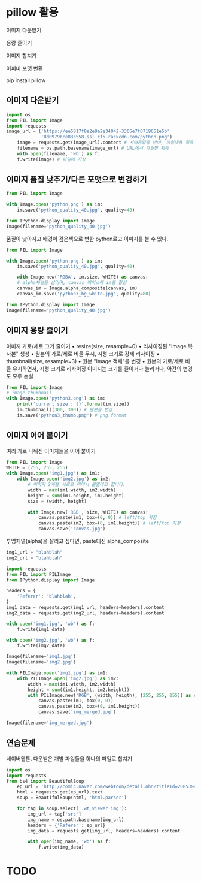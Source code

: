 # pillow 활용

이미지 다운받기

용량 줄이기

이미지 합치기

이피미 포맷 변환

pip install pillow

## 이미지 다운받기

```py
import os
from PIL import Image
import requests
image_url = ('https://ee5817f8e2e9a2e34042-3365e7f0719651e5b'
             '8d0979bce83c558.ssl.cf5.rackcdn.com/python.png')
    image = requests.get(image_url).content # 서버응답을 받아, 파일내용 획득
    filename = os.path.basename(image_url) # URL에서 파일명 획득
    with open(filename, 'wb') as f:
    f.write(image) # 파일에 저장
```

## 이미지 품질 낮추기/다른 포맷으로 변경하기

```py
from PIL import Image

with Image.open('python.png') as im:
    im.save('python_quality_40.jpg', quality=40)

from IPython.display import Image
Image(filename='python_quality_40.jpg')
```

품질이 낮아지고 배경이 검은색으로 변한 python로고 이미지를 볼 수 있다.

```py
from PIL import Image

with Image.open('python.png') as im:
    im.save('python_quality_40.jpg', quality=40)

    with Image.new('RGBA', im.size, WHITE) as canvas:
    # alpha채널을 살리며, canvas 베이스에 im를 합성
    canvas_im = Image.alpha_composite(canvas, im)
    canvas_im.save('python3_bg_white.jpg', quality=80)

from IPython.display import Image
Image(filename='python_quality_40.jpg')
```

## 이미지 용량 줄이기 

이미지 가로/세로 크기 줄이기
• resize(size, resample=0)
• 리사이징된 "Image 복사본" 생성
• 원본의 가로/세로 비율 무시, 지정 크기로 강제 리사이징
• thumbnail(size, resample=3)
• 원본 "Image 객체"를 변경
• 원본의 가로/세로 비율 유지하면서, 지정 크기로 리사이징
이미지는 크기를 줄이거나 늘리거나, 약간의 변경도 모두 손실

```py
from PIL import Image
# image thumbnail
with Image.open('python3.png') as im:
    print('current size : {}'.format(im.size))
    im.thumbnail((300, 300)) # 원본을 변경
    im.save('python3_thumb.png') # png format
```

## 이미지 이어 붙이기

여러 개로 나눠진 이미지들을 이어 붙이기
```py
from PIL import Image
WHITE = (255, 255, 255)
with Image.open('img1.jpg') as im1:
    with Image.open('img2.jpg') as im2:
        # 이미지 2개를 세로로 이어서 붙일려고 합니다.
        width = max(im1.width, im2.width)
        height = sum(im1.height, im2.height)
        size = (width, height)

        with Image.new('RGB', size, WHITE) as canvas:
            canvas.paste(im1, box=(0, 0)) # left/top 지정
            canvas.paste(im2, box=(0, im1.height)) # left/top 지정
            canvas.save('canvas.jpg')
```
투명채널(alpha)을 살리고 싶다면, paste대신 alpha_composite

```py
img1_url = "blahblah"
img2_url = "blahblah"

import requests
from PIL import PILImage
from IPython.display import Image

headers = {
    'Referer': 'blahblah',
}
img1_data = requests.get(img1_url, headers=headers).content
img2_data = requests.get(img2_url, headers=headers).content

with open('img1.jpg', 'wb') as f:
    f.write(img1_data)

with open('img2.jpg', 'wb') as f:
    f.write(img2_data)

Image(filename='img1.jpg')
Image(filename='img2.jpg')

with PILImage.open('img1.jpg') as im1:
    with PILImage.open('img2.jpg') as im2:
        width = max(im1.width, im2.width)
        height = sum((im1.height, im2.height))
        with PILImage.new('RGB', (width, heigth), (255, 255, 255)) as canvas:
            canvas.paste(im1, box(0, 0))
            canvas.paste(im2, box=(0, im1.height))
            canvas.save('img_merged.jpg')

Image(filename='img_merged.jpg')
```

## 연습문제

네이버웹툰. 다운받은 개별 파일들을 하나의 파일로 합치기

```py
import os
import requests
from bs4 import BeautifulSoup
    ep_url = 'http://comic.naver.com/webtoon/detail.nhn?titleId=20853&no=1093&weekday=tue'
    html = requests.get(ep_url).text
    soup = BeautifulSoup(html, 'html.parser')

    for tag in soup.select('.wt_viewer img'):
        img_url = tag['src']
        img_name = os.path.basename(img_url)
        headers = {'Referer': ep_url}
        img_data = requests.get(img_url, headers=headers).content

        with open(img_name, 'wb') as f:
            f.write(img_data)
```

# TODO